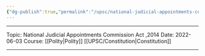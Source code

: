 ```yaml
---
{"dg-publish":true,"permalink":"/upsc/national-judicial-appointments-commission-act-2014/","dgHomeLink":true,"dgPassFrontmatter":false}
---
```


----
Topic: National Judicial Appointments Commission Act ,2014
Date: 2022-06-03
Course: [[Polity|Polity]] [[UPSC/Constitution|Constitution]] 

----



